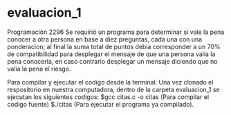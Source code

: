 # evaluacion_1
Programaciòn 2296
Se requirió un programa para determinar si vale la pena conocer a otra persona en base a diez preguntas, cada una con una ponderacion; al final la suma total de puntos debìa corresponder a un 70% de compatibilidad para desplegar el mensaje de que una persona valia la pena conocerla, en caso contrario desplegar un mensaje diciendo que no valia la pena el riesgo.

Para compilar y ejecutar el codigo desde la terminal:
Una vez clonado el respositorio en nuestra computadora, dentro de la carpeta evaluacion_1 se ejecutan los siguientes codigos:
$gcc citas.c -o citas (Para compilar el codigo fuente)
$./citas (Para ejecutar el programa ya compilado).

